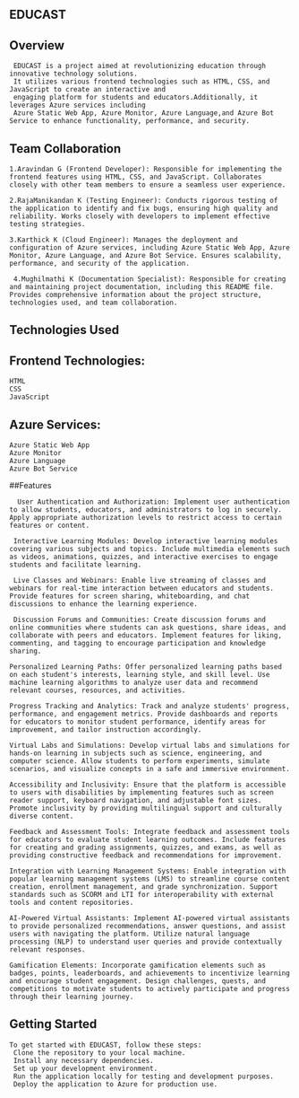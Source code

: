 ## EDUCAST
  ## Overview
     EDUCAST is a project aimed at revolutionizing education through innovative technology solutions. 
     It utilizes various frontend technologies such as HTML, CSS, and JavaScript to create an interactive and 
     engaging platform for students and educators.Additionally, it leverages Azure services including 
     Azure Static Web App, Azure Monitor, Azure Language,and Azure Bot Service to enhance functionality, performance, and security.

## Team Collaboration
    1.Aravindan G (Frontend Developer): Responsible for implementing the frontend features using HTML, CSS, and JavaScript. Collaborates closely with other team members to ensure a seamless user experience.

    2.RajaManikandan K (Testing Engineer): Conducts rigorous testing of the application to identify and fix bugs, ensuring high quality and reliability. Works closely with developers to implement effective testing strategies.

    3.Karthick K (Cloud Engineer): Manages the deployment and configuration of Azure services, including Azure Static Web App, Azure Monitor, Azure Language, and Azure Bot Service. Ensures scalability, performance, and security of the application.

     4.Mughilmathi K (Documentation Specialist): Responsible for creating and maintaining project documentation, including this README file. Provides comprehensive information about the project structure, technologies used, and team collaboration.

## Technologies Used
## Frontend Technologies:
    HTML
    CSS
    JavaScript
## Azure Services:
    Azure Static Web App
    Azure Monitor
    Azure Language
    Azure Bot Service
##Features
      
      User Authentication and Authorization: Implement user authentication to allow students, educators, and administrators to log in securely. Apply appropriate authorization levels to restrict access to certain features or content.

     Interactive Learning Modules: Develop interactive learning modules covering various subjects and topics. Include multimedia elements such as videos, animations, quizzes, and interactive exercises to engage students and facilitate learning.

     Live Classes and Webinars: Enable live streaming of classes and webinars for real-time interaction between educators and students. Provide features for screen sharing, whiteboarding, and chat discussions to enhance the learning experience.

     Discussion Forums and Communities: Create discussion forums and online communities where students can ask questions, share ideas, and collaborate with peers and educators. Implement features for liking, commenting, and tagging to encourage participation and knowledge sharing.

    Personalized Learning Paths: Offer personalized learning paths based on each student's interests, learning style, and skill level. Use machine learning algorithms to analyze user data and recommend relevant courses, resources, and activities.

    Progress Tracking and Analytics: Track and analyze students' progress, performance, and engagement metrics. Provide dashboards and reports for educators to monitor student performance, identify areas for improvement, and tailor instruction accordingly.

    Virtual Labs and Simulations: Develop virtual labs and simulations for hands-on learning in subjects such as science, engineering, and computer science. Allow students to perform experiments, simulate scenarios, and visualize concepts in a safe and immersive environment.

    Accessibility and Inclusivity: Ensure that the platform is accessible to users with disabilities by implementing features such as screen reader support, keyboard navigation, and adjustable font sizes. Promote inclusivity by providing multilingual support and culturally diverse content.

    Feedback and Assessment Tools: Integrate feedback and assessment tools for educators to evaluate student learning outcomes. Include features for creating and grading assignments, quizzes, and exams, as well as providing constructive feedback and recommendations for improvement.

    Integration with Learning Management Systems: Enable integration with popular learning management systems (LMS) to streamline course content creation, enrollment management, and grade synchronization. Support standards such as SCORM and LTI for interoperability with external tools and content repositories.

    AI-Powered Virtual Assistants: Implement AI-powered virtual assistants to provide personalized recommendations, answer questions, and assist users with navigating the platform. Utilize natural language processing (NLP) to understand user queries and provide contextually relevant responses.

    Gamification Elements: Incorporate gamification elements such as badges, points, leaderboards, and achievements to incentivize learning and encourage student engagement. Design challenges, quests, and competitions to motivate students to actively participate and progress through their learning journey.
## Getting Started
    To get started with EDUCAST, follow these steps:
     Clone the repository to your local machine.
     Install any necessary dependencies.
     Set up your development environment.
     Run the application locally for testing and development purposes.
     Deploy the application to Azure for production use.
